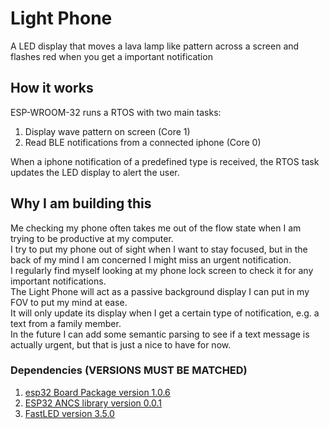 # Light Phone
A LED display that moves a lava lamp like pattern across a screen and flashes red when you get a important notification 

## How it works
ESP-WROOM-32 runs a RTOS with two main tasks:  
1. Display wave pattern on screen (Core 1)
2. Read BLE notifications from a connected iphone (Core 0)

When a iphone notification of a predefined type is received, the RTOS task updates the LED display to alert the user.  

## Why I am building this
Me checking my phone often takes me out of the flow state when I am trying to be productive at my computer.  
I try to put my phone out of sight when I want to stay focused, but in the back of my mind I am concerned I might miss an urgent notification.  
I regularly find myself looking at my phone lock screen to check it for any important notifications.  
The Light Phone will act as a passive background display I can put in my FOV to put my mind at ease.  
It will only update its display when I get a certain type of notification, e.g. a text from a family member.   
In the future I can add some semantic parsing to see if a text message is actually urgent, but that is just a nice to have for now. 

### Dependencies (VERSIONS MUST BE MATCHED)
1. [esp32 Board Package version 1.0.6](https://github.com/espressif/arduino-esp32/releases/tag/1.0.6)
2. [ESP32 ANCS library version 0.0.1](https://github.com/Smartphone-Companions/ESP32-ANCS-Notifications/releases/tag/v0.0.1)
3. [FastLED version 3.5.0](https://github.com/FastLED/FastLED/releases/tag/3.5.0)
